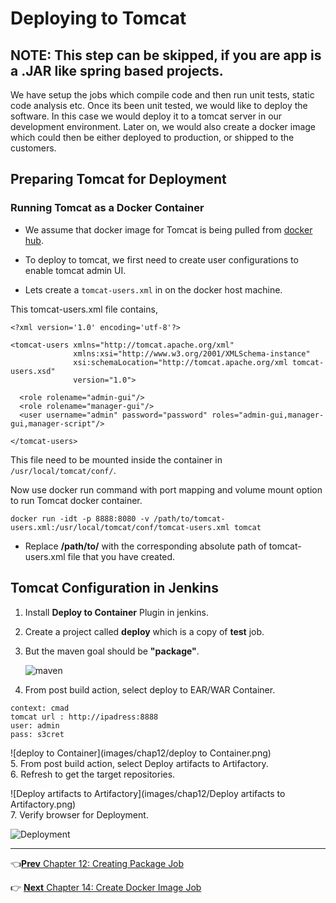# Deploying to Tomcat

## NOTE: This step can be skipped, if you are app is a .JAR like spring based projects. 

We have setup the jobs which compile code and then run unit tests, static code analysis etc. Once its been unit tested, we would like to deploy the software. In this case we would deploy it to a tomcat server in our development environment. Later on, we would also create a docker image which could then be either deployed to production, or shipped to the customers.

## Preparing Tomcat for Deployment

### Running Tomcat as a Docker Container

* We assume that docker image for Tomcat is being pulled from [docker hub](https://hub.docker.com/_/tomcat/).

* To deploy to tomcat, we first need to create user configurations to enable tomcat admin UI.

* Lets create a `tomcat-users.xml` in on the docker host machine.

This tomcat-users.xml file contains,

```
<?xml version='1.0' encoding='utf-8'?>

<tomcat-users xmlns="http://tomcat.apache.org/xml"
              xmlns:xsi="http://www.w3.org/2001/XMLSchema-instance"
              xsi:schemaLocation="http://tomcat.apache.org/xml tomcat-users.xsd"
              version="1.0">

  <role rolename="admin-gui"/>
  <role rolename="manager-gui"/>
  <user username="admin" password="password" roles="admin-gui,manager-gui,manager-script"/>

</tomcat-users>
```

This file need to be mounted inside the container in `/usr/local/tomcat/conf/`.

Now use docker run command with port mapping and volume mount option to run Tomcat docker container.

```
docker run -idt -p 8888:8080 -v /path/to/tomcat-users.xml:/usr/local/tomcat/conf/tomcat-users.xml tomcat
```

* Replace **/path/to/** with the corresponding absolute path of tomcat-users.xml file that you have created.

## Tomcat Configuration in Jenkins

1. Install **Deploy to Container** Plugin in jenkins.

2. Create a project called **deploy** which is a copy of **test** job.

3. But the maven goal should be **"package"**.

    ![maven](images/chap12/mvn.png)  
4. From post build action, select deploy to EAR/WAR Container.

```
context: cmad
tomcat url : http://ipadress:8888
user: admin
pass: s3cret
```

  ![deploy to Container](images/chap12/deploy to Container.png)  
5. From post build action, select Deploy artifacts to Artifactory.  
6. Refresh to get the target repositories.

  ![Deploy artifacts to Artifactory](images/chap12/Deploy artifacts to Artifactory.png)  
7. Verify browser for Deployment.

  ![Deployment](images/chap12/Deployment.png)

----
:point_left:[**Prev** Chapter 12: Creating Package  Job](https://github.com/schoolofdevops/learn-jenkins/blob/master/continuous-delivery/chapters/120_create_package_job.md)

:point_right: [**Next** Chapter 14: Create Docker Image Job](https://github.com/schoolofdevops/learn-jenkins/blob/master/continuous-delivery/chapters/140_create_docker_image.md)
